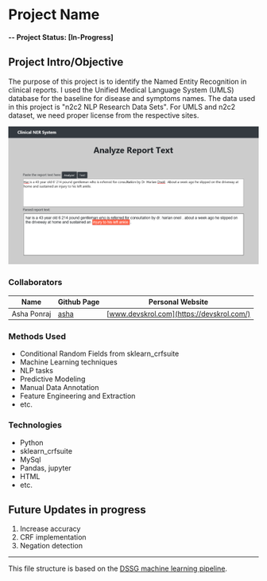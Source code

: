 # Project Name

#### -- Project Status: [In-Progress]

## Project Intro/Objective
The purpose of this project is to identify the Named Entity Recognition in clinical reports. 
I used the Unified Medical Language System (UMLS) database for the baseline for disease and symptoms names.
The data used in this project is "n2c2 NLP Research Data Sets".
For UMLS and n2c2 dataset, we need proper license from the respective sites.

![Symptoms, Disease Names Extraction](web/static/images/ProjectFrontPage_Orange.png)

### Collaborators
|Name     |  Github Page   |  Personal Website  |
|---------|-----------------|--------------------|
|Asha Ponraj | [asha](https://github.com/aasha01)| [www.devskrol.com](https://devskrol.com/)  |

### Methods Used
* Conditional Random Fields from sklearn_crfsuite
* Machine Learning techniques
* NLP tasks
* Predictive Modeling
* Manual Data Annotation
* Feature Engineering and Extraction 
* etc.

### Technologies
* Python
* sklearn_crfsuite
* MySql
* Pandas, jupyter
* HTML
* etc.

<!--## Project Description
(Provide more detailed overview of the project.  Talk a bit about your data sources and what questions and hypothesis you are exploring. What specific data analysis/visualization and modelling work are you using to solve the problem? What blockers and challenges are you facing?  Feel free to number or bullet point things here)


## Getting Started

1. Clone this repo (for help see this [tutorial](https://help.github.com/articles/cloning-a-repository/)).
2. Raw Data is being kept [here](Repo folder containing raw data) within this repo.
3. Data processing/transformation scripts are being kept [here](Repo folder containing data processing scripts/notebooks)
4. etc...
5. Follow setup [instructions](Link to file)-->

## Future Updates in progress

1. Increase accuracy
2. CRF implementation
3. Negation detection

---

This file structure is based on the [DSSG machine learning pipeline](https://github.com/dssg/hitchhikers-guide/tree/master/sources/curriculum/0_before_you_start/pipelines-and-project-workflow).

